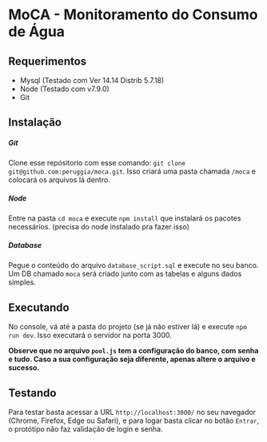 # MoCA - Monitoramento do Consumo de Água

## Requerimentos
- Mysql (Testado com Ver 14.14 Distrib 5.7.18)
- Node (Testado com v7.9.0)
- Git

## Instalação
##### Git
Clone esse repósitorio com esse comando: `git clone git@github.com:peruggia/moca.git`. Isso criará uma pasta chamada `/moca` e colocará os arquivos lá dentro.

##### Node
Entre na pasta `cd moca` e execute `npm install` que instalará os pacotes necessários. (precisa do node instalado pra fazer isso)

##### Database
Pegue o conteúdo do arquivo `database_script.sql` e execute no seu banco. Um DB chamado `moca` será criado junto com as tabelas e alguns dados simples.

## Executando
No console, vá até a pasta do projeto (se já não estiver lá) e execute `npm run dev`.
Isso executará o servidor na porta 3000.

**Observe que no arquivo `pool.js` tem a configuração do banco, com senha e tudo. Caso a sua configuração seja diferente, apenas altere o arquivo e sucesso.**

## Testando
Para testar basta acessar a URL `http://localhost:3000/` no seu navegador (Chrome, Firefox, Edge ou Safari), e para logar basta clicar no botão `Entrar`, o protótipo não faz validação de login e senha.